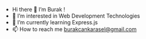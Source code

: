 - Hi there 👋 I’m Burak !
- 👀 I’m interested in Web Development Technologies
- 🌱 I’m currently learning Express.js
- 📫 How to reach me burakcankarasel@gmail.com

<!---
burakkarasel/burakkarasel is a ✨ special ✨ repository because its `README.md` (this file) appears on your GitHub profile.
You can click the Preview link to take a look at your changes.
--->
